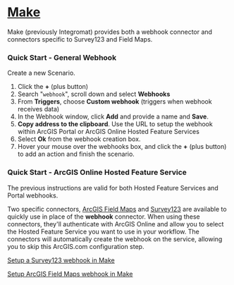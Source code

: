 # [Make](https://www.make.com)

Make (previously Integromat) provides both a webhook connector and connectors specific to Survey123 and Field Maps.

### Quick Start - General Webhook

Create a new Scenario.

1. Click the **+** (plus button)
2. Search "`webhook`", scroll down and select **Webhooks**
3. From **Triggers**, choose **Custom webhook** (triggers when webhook receives data)
4. In the Webhook window, click **Add** and provide a name and **Save**.
5. **Copy address to the clipboard**. Use the URL to setup the webhook within ArcGIS Portal or ArcGIS Online Hosted Feature Services
6. Select **Ok** from the webhook creation box. 
6. Hover your mouse over the webhooks box, and click the **+** (plus button) to add an action and finish the scenario.

### Quick Start - ArcGIS Online Hosted Feature Service

The previous instructions are valid for both Hosted Feature Services and Portal webhooks. 

Two specific connectors, [ArcGIS Field Maps](https://www.make.com/en/help/app/arcgis-field-maps) and [Survey123](https://www.make.com/en/help/app/survey123) are available to quickly use in place of the **webhook** connector. When using these connectors, they'll authenticate with ArcGIS Online and allow you to select the Hosted Feature Service you want to use in your workflow. The connectors will automatically create the webhook on the service, allowing you to skip this ArcGIS.com configuration step.

[Setup a Survey123 webhook in Make](https://doc.arcgis.com/en/survey123/browser/create-surveys/webhooks.htm#ESRI_SECTION1_6368B42175D34601B75F706DF8654D89)

[Setup ArcGIS Field Maps webhook in Make](https://www.esri.com/arcgis-blog/products/field-maps/field-mobility/automate-email-notifications-for-field-updates/)





